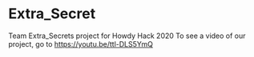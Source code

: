 # Extra_Secret
Team Extra_Secrets project for Howdy Hack 2020
To see a video of our project, go to https://youtu.be/ttl-DLS5YmQ
